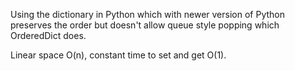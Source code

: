 Using the dictionary in Python which with newer version of Python preserves the order but doesn't allow queue style popping which OrderedDict does. 

Linear space O(n), constant time to set and get O(1).
